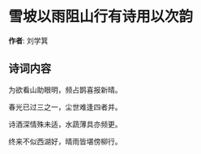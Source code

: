 # 雪坡以雨阻山行有诗用以次韵

**作者**: 刘学箕

## 诗词内容

为欲看山助眼明，频占鹊喜报新晴。

春光已过三之一，尘世难逢四者并。

诗酒深情殊未适，水蔬薄具亦频更。

终来不似西湖好，晴雨皆堪傍柳行。

